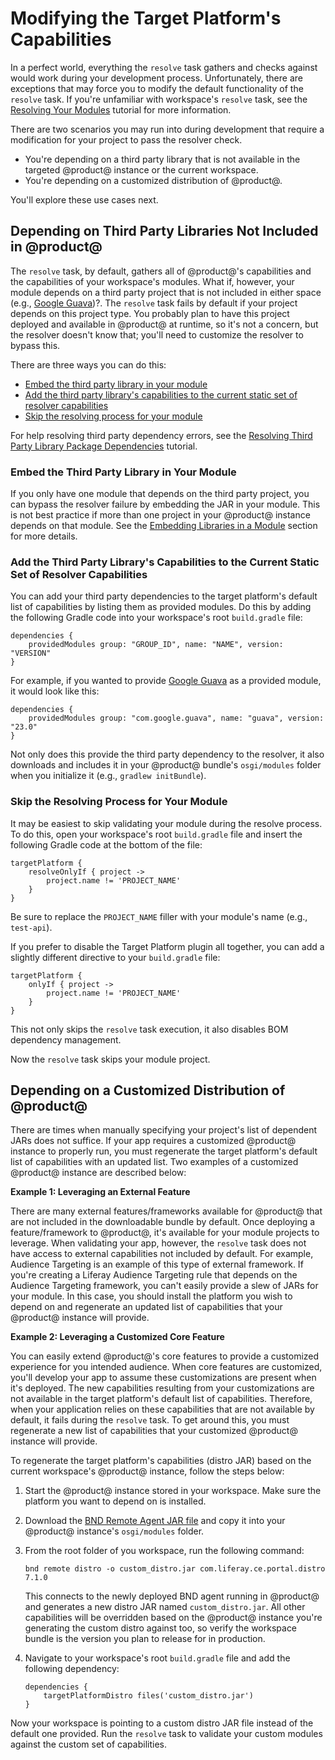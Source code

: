 # Modifying the Target Platform's Capabilities

In a perfect world, everything the `resolve` task gathers and checks against
would work during your development process. Unfortunately, there are exceptions
that may force you to modify the default functionality of the `resolve` task. If
you're unfamiliar with workspace's `resolve` task, see the
[Resolving Your Modules](/develop/tutorials/-/knowledge_base/7-1/resolving-your-modules)
tutorial for more information.

There are two scenarios you may run into during development that require a
modification for your project to pass the resolver check.

- You're depending on a third party library that is not available in the
  targeted @product@ instance or the current workspace.
- You're depending on a customized distribution of @product@.

You'll explore these use cases next.

## Depending on Third Party Libraries Not Included in @product@

The `resolve` task, by default, gathers all of @product@'s capabilities and the
capabilities of your workspace's modules. What if, however, your module depends
on a third party project that is not included in either space (e.g.,
[Google Guava](https://opensource.google.com/projects/guava))?. The `resolve`
task fails by default if your project depends on this project type. You
probably plan to have this project deployed and available in @product@ at
runtime, so it's not a concern, but the resolver doesn't know that; you'll need
to customize the resolver to bypass this.

There are three ways you can do this:

- [Embed the third party library in your module](#embed-the-third-party-project-in-your-module)
- [Add the third party library's capabilities to the current static set of resolver capabilities](#add-the-third-party-librarys-capabilities-to-the-current-static-set-of-resolver-capabilities)
- [Skip the resolving process for your module](#skip-the-resolving-process-for-your-module)

For help resolving third party dependency errors, see the
[Resolving Third Party Library Package Dependencies](/develop/tutorials/-/knowledge_base/7-1/adding-third-party-libraries-to-a-module)
tutorial.

### Embed the Third Party Library in Your Module

If you only have one module that depends on the third party project, you can
bypass the resolver failure by embedding the JAR in your module. This is not
best practice if more than one project in your @product@ instance depends on
that module. See the
[Embedding Libraries in a Module](/develop/tutorials/-/knowledge_base/7-1/adding-third-party-libraries-to-a-module#embedding-libraries-in-a-module)
section for more details.

### Add the Third Party Library's Capabilities to the Current Static Set of Resolver Capabilities

You can add your third party dependencies to the target platform's default list
of capabilities by listing them as provided modules. Do this by adding the
following Gradle code into your workspace's root `build.gradle` file:

    dependencies {
        providedModules group: "GROUP_ID", name: "NAME", version: "VERSION"
    }

For example, if you wanted to provide
[Google Guava](https://opensource.google.com/projects/guava) as a provided
module, it would look like this:

    dependencies {
        providedModules group: "com.google.guava", name: "guava", version: "23.0"
    }

Not only does this provide the third party dependency to the resolver, it also
downloads and includes it in your @product@ bundle's `osgi/modules` folder when
you initialize it (e.g., `gradlew initBundle`).

### Skip the Resolving Process for Your Module

It may be easiest to skip validating your module during the resolve process. To
do this, open your workspace's root `build.gradle` file and insert the following
Gradle code at the bottom of the file:

    targetPlatform {
        resolveOnlyIf { project ->
            project.name != 'PROJECT_NAME'
        }
    }

Be sure to replace the `PROJECT_NAME` filler with your module's name (e.g.,
`test-api`).

If you prefer to disable the Target Platform plugin all together, you can add a
slightly different directive to your `build.gradle` file:

    targetPlatform {
        onlyIf { project ->
            project.name != 'PROJECT_NAME'
        }
    }

This not only skips the `resolve` task execution, it also disables BOM
dependency management. 

Now the `resolve` task skips your module project.

## Depending on a Customized Distribution of @product@

There are times when manually specifying your project's list of dependent JARs
does not suffice. If your app requires a customized @product@ instance to
properly run, you must regenerate the target platform's default list of
capabilities with an updated list. Two examples of a customized @product@
instance are described below:

**Example 1: Leveraging an External Feature**

There are many external features/frameworks available for @product@ that are not
included in the downloadable bundle by default. Once deploying a
feature/framework to @product@, it's available for your module projects to
leverage. When validating your app, however, the `resolve` task does not have
access to external capabilities not included by default. For example, Audience
Targeting is an example of this type of external framework. If you're creating a
Liferay Audience Targeting rule that depends on the Audience Targeting
framework, you can't easily provide a slew of JARs for your module. In this
case, you should install the platform you wish to depend on and regenerate an
updated list of capabilities that your @product@ instance will provide.

**Example 2: Leveraging a Customized Core Feature**

You can easily extend @product@'s core features to provide a customized
experience for you intended audience. When core features are customized, you'll
develop your app to assume these customizations are present when it's deployed.
The new capabilities resulting from your customizations are not available in the
target platform's default list of capabilities. Therefore, when your application
relies on these capabilities that are not available by default, it fails during
the `resolve` task. To get around this, you must regenerate a new  list of
capabilities that your customized @product@ instance will provide.

To regenerate the target platform's capabilities (distro JAR) based on the
current workspace's @product@ instance, follow the steps below:

<!-- The below process will likely be automated in Blade at some point. -Cody -->

1.  Start the @product@ instance stored in your workspace. Make sure the
    platform you want to depend on is installed.

2.  Download the
    [BND Remote Agent JAR file](https://search.maven.org/#search%7Cga%7C1%7Cbiz.aqute.remote.agent)
    and copy it into your @product@ instance's `osgi/modules` folder.

3.  From the root folder of you workspace, run the following command:

        bnd remote distro -o custom_distro.jar com.liferay.ce.portal.distro 7.1.0

    This connects to the newly deployed BND agent running in @product@ and
    generates a new distro JAR named `custom_distro.jar`. All other capabilities
    will be overridden based on the @product@ instance you're generating the
    custom distro against too, so verify the workspace bundle is the version you
    plan to release for in production.

4.  Navigate to your workspace's root `build.gradle` file and add the following
    dependency:

        dependencies {
            targetPlatformDistro files('custom_distro.jar')
        }

Now your workspace is pointing to a custom distro JAR file instead of the
default one provided. Run the `resolve` task to validate your custom modules
against the custom set of capabilities.